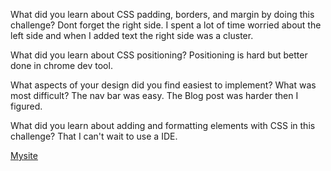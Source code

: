 What did you learn about CSS padding, borders, and margin by doing this challenge?
Dont forget the right side. I spent a lot of time worried about the left side and when I added text the right side was a cluster.

What did you learn about CSS positioning?
Positioning is hard but better done in chrome dev tool.

What aspects of your design did you find easiest to implement? What was most difficult?
The nav bar was easy. The Blog post was harder then I figured.

What did you learn about adding and formatting elements with CSS in this challenge?
That I can't wait to use a IDE.

[Mysite](tendoncs.github.io)
